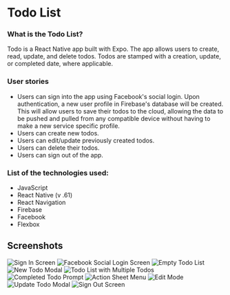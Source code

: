 # Todo List
### What is the Todo List?
Todo is a React Native app built with Expo.
The app allows users to create, read, update, and delete todos.
Todos are stamped with a creation, update, or completed date, where applicable.


### User stories
- Users can sign into the app using Facebook's social login. Upon authentication, a new user profile in Firebase's database will be created. This will allow users to save their todos to the cloud, allowing the data to be pushed and pulled from any compatible device without having to make a new service specific profile.
- Users can create new todos.
- Users can edit/update previously created todos.
- Users can delete their todos.
- Users can sign out of the app.

### List of the technologies used:

- JavaScript
- React Native (v .61)
- React Navigation
- Firebase
- Facebook
- Flexbox

## Screenshots
![Sign In Screen](https://i.imgur.com/tJl0c1w.png)
![Facebook Social Login Screen](https://i.imgur.com/OqlI1Gh.png)
![Empty Todo List](https://i.imgur.com/XxvVxDS.png)
![New Todo Modal](https://i.imgur.com/WTwSFy5.png)
![Todo List with Multiple Todos](https://i.imgur.com/QxkNSVK.png)
![Completed Todo Prompt](https://i.imgur.com/M0jEgny.png)
![Action Sheet Menu](https://i.imgur.com/8uhASD6.png)
![Edit Mode](https://i.imgur.com/6yPDT7k.png)
![Update Todo Modal](https://i.imgur.com/aHPZaaP.png)
![Sign Out Screen](https://i.imgur.com/DVjkv49.png)